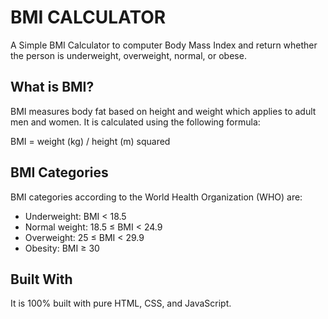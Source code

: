 # BMI CALCULATOR
A Simple BMI Calculator to computer Body Mass Index and return whether the person is underweight, overweight, normal, or obese.

## What is BMI?
BMI measures body fat based on height and weight which applies to adult men and women. It is calculated using the following formula:

BMI = weight (kg) / height (m) squared

## BMI Categories
BMI categories according to the World Health Organization (WHO) are:
- Underweight: BMI < 18.5
- Normal weight: 18.5 ≤ BMI < 24.9
- Overweight: 25 ≤ BMI < 29.9
- Obesity: BMI ≥ 30
## Built With
It is 100% built with pure HTML, CSS, and JavaScript.
